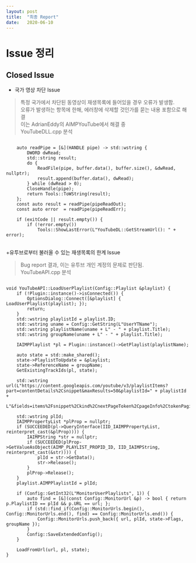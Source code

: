 ```yaml
---
layout: post
title:  "최종 Report"
date:   2020-06-10
---
```


# Issue 정리

## Closed Issue

+ 국가 영상 차단 Issue
> 특정 국가에서 차단된 동영상이 재생목록에 들어있을 경우 오류가 발생함.<br>
> 오류가 발생하는 항목에 한해, 에러창에 삭제할 것인가를 묻는 내용 포함으로 해결<br>
> 이는 AdrianEddy의 AIMPYouTube에서 해결 중<br>
> YouTubeDLL.cpp 분석<br>
<pre>
<code>
    auto readPipe = [&](HANDLE pipe) -> std::wstring {
        DWORD dwRead;
        std::string result;
        do {
            ReadFile(pipe, buffer.data(), buffer.size(), &dwRead, nullptr);
            result.append(buffer.data(), dwRead);
        } while (dwRead > 0);
        CloseHandle(pipe);
        return Tools::ToWString(result);
    };
    const auto result = readPipe(pipeReadOut);
    const auto error  = readPipe(pipeReadErr);

    if (exitCode || result.empty()) {
        if (!error.empty())
            Tools::ShowLastError(L"YouTubeDL::GetStreamUrl(): " + error);
</code>
</pre>

+유투브로부터 불러올 수 있는 재생목록의 한계 Issue
> Bug report 결과, 이는 유투브 개인 계정의 문제로 판단됨.<br>
> YouTubeAPI.cpp 분석<br>
<pre>
<code>
void YouTubeAPI::LoadUserPlaylist(Config::Playlist &playlist) {
    if (!Plugin::instance()->isConnected()) {
        OptionsDialog::Connect([&playlist] { LoadUserPlaylist(playlist); });
        return;
    }
    std::wstring playlistId = playlist.ID;
    std::wstring uname = Config::GetString(L"UserYTName");
    std::wstring playlistName(uname + L" - " + playlist.Title);
    std::wstring groupName(uname + L" - " + playlist.Title);

    IAIMPPlaylist *pl = Plugin::instance()->GetPlaylist(playlistName);

    auto state = std::make_shared<LoadingState>();
    state->PlaylistToUpdate = &playlist;
    state->ReferenceName = groupName;
    GetExistingTrackIds(pl, state);

    std::wstring url(L"https://content.googleapis.com/youtube/v3/playlistItems?part=contentDetails%2Csnippet&maxResults=50&playlistId=" + playlistId +
                     L"&fields=items%2Fsnippet%2Ckind%2CnextPageToken%2CpageInfo%2CtokenPagination");

    std::wstring plId;
    IAIMPPropertyList *plProp = nullptr;
    if (SUCCEEDED(pl->QueryInterface(IID_IAIMPPropertyList, reinterpret_cast<void **>(&plProp)))) {
        IAIMPString *str = nullptr;
        if (SUCCEEDED(plProp->GetValueAsObject(AIMP_PLAYLIST_PROPID_ID, IID_IAIMPString, reinterpret_cast<void **>(&str)))) {
            plId = str->GetData();
            str->Release();
        }
        plProp->Release();
    }
    playlist.AIMPPlaylistId = plId;

    if (Config::GetInt32(L"MonitorUserPlaylists", 1)) {
        auto find = [&](const Config::MonitorUrl &p) -> bool { return p.PlaylistID == plId && p.URL == url; };
        if (std::find_if(Config::MonitorUrls.begin(), Config::MonitorUrls.end(), find) == Config::MonitorUrls.end()) {
            Config::MonitorUrls.push_back({ url, plId, state->Flags, groupName });
        }
        Config::SaveExtendedConfig();
    }

    LoadFromUrl(url, pl, state);
}
</code>
</pre>
